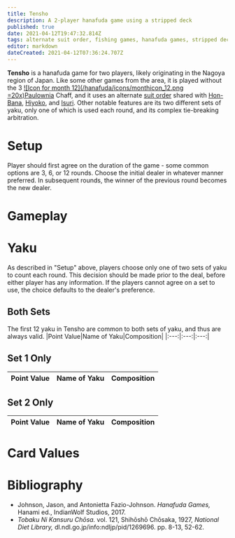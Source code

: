 ```yaml
---
title: Tensho
description: A 2-player hanafuda game using a stripped deck
published: true
date: 2021-04-12T19:47:32.814Z
tags: alternate suit order, fishing games, hanafuda games, stripped deck
editor: markdown
dateCreated: 2021-04-12T07:36:24.707Z
---
```


**Tensho** is a hanafuda game for two players, likely originating in the Nagoya region of Japan. Like some other games from the area, it is played without the 3 [![Icon for month 12](/hanafuda/icons/monthicon_12.png =20x)Paulownia](/en/hanafuda/suits/paulownia) Chaff, and it uses an alternate [suit order](/en/hanafuda/suits#arrangement-of-suits) shared with [Hon-Bana](/en/hanafuda/games/honbana), [Hiyoko](/en/hanafuda/games/hiyoko), and [Isuri](/en/hanafuda/games/isuri). Other notable features are its two different sets of yaku, only one of which is used each round, and its complex tie-breaking arbitration.

# Setup
Player should first agree on the duration of the game - some common options are 3, 6, or 12 rounds. Choose the initial dealer in whatever manner preferred. In subsequent rounds, the winner of the previous round becomes the new dealer. 


# Gameplay
# Yaku
As described in "Setup" above, players choose only one of two sets of yaku to count each round. This decision should be made prior to the deal, before either player has any information. If the players cannot agree on a set to use, the choice defaults to the dealer's preference.
## Both Sets
The first 12 yaku in Tensho are common to both sets of yaku, and thus are always valid.
|Point Value|Name of Yaku|Composition|
|:---:|:---:|:---:|
## Set 1 Only
|Point Value|Name of Yaku|Composition|
|:---:|:---:|:---:|
## Set 2 Only
|Point Value|Name of Yaku|Composition|
|:---:|:---:|:---:|
# Card Values
# Bibliography
- Johnson, Jason, and Antonietta Fazio-Johnson. *Hanafuda Games,* Hanami ed., IndianWolf Studios, 2017. 
- *Tobaku Ni Kansuru Chōsa.* vol. 121, Shihōshō Chōsaka, 1927, *National Diet Library,* dl.ndl.go.jp/info:ndljp/pid/1269696. pp. 8-13, 52-62.
